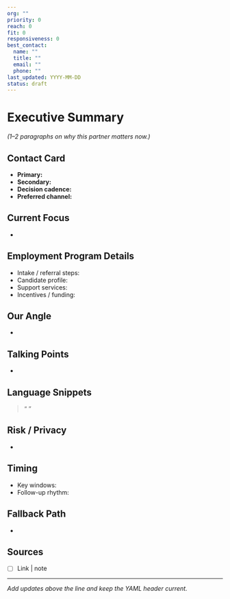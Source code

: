 ```yaml
---
org: ""
priority: 0
reach: 0
fit: 0
responsiveness: 0
best_contact:
  name: ""
  title: ""
  email: ""
  phone: ""
last_updated: YYYY-MM-DD
status: draft
---
```


# Executive Summary

_(1–2 paragraphs on why this partner matters now.)_

## Contact Card
- **Primary:**
- **Secondary:**
- **Decision cadence:**
- **Preferred channel:**

## Current Focus
- 

## Employment Program Details
- Intake / referral steps:
- Candidate profile:
- Support services:
- Incentives / funding:

## Our Angle
- 

## Talking Points
- 

## Language Snippets
> “ ”

## Risk / Privacy
- 

## Timing
- Key windows:
- Follow-up rhythm:

## Fallback Path
- 

## Sources
- [ ] Link | note

---

_Add updates above the line and keep the YAML header current._
